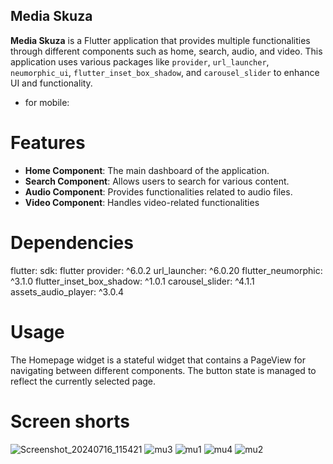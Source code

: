 ## Media Skuza

**Media Skuza** is a Flutter application that provides multiple functionalities through different components such as home, search, audio, and video. This application uses various packages like `provider`, `url_launcher`, `neumorphic_ui`, `flutter_inset_box_shadow`, and `carousel_slider` to enhance UI and functionality.

* for mobile:

# Features

- **Home Component**: The main dashboard of the application.
- **Search Component**: Allows users to search for various content.
- **Audio Component**: Provides functionalities related to audio files.
- **Video Component**: Handles video-related functionalities



# Dependencies

flutter:
sdk: flutter
provider: ^6.0.2
url_launcher: ^6.0.20
flutter_neumorphic: ^3.1.0
flutter_inset_box_shadow: ^1.0.1
carousel_slider: ^4.1.1
assets_audio_player: ^3.0.4

# Usage
The Homepage widget is a stateful widget that contains a PageView for navigating between different components. The button state is managed to reflect the currently selected page.




# Screen shorts

![Screenshot_20240716_115421](https://github.com/user-attachments/assets/ec6b6f37-1777-4968-ac7c-8e1d8d0ffcc9)
![mu3](https://github.com/user-attachments/assets/edf6390a-c3e0-4d1b-ae72-7f1d93ae3d16)
![mu1](https://github.com/user-attachments/assets/8e46e680-ea55-4097-a843-021fab780a0a)
![mu4](https://github.com/user-attachments/assets/ae30002a-7e69-4542-a0d5-9f489e7dabd8)
![mu2](https://github.com/user-attachments/assets/fe253c9a-fb14-4adc-82d8-e82b3f17ff9d)


